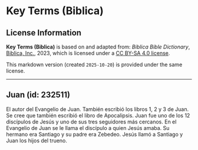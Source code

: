 # Key Terms (Biblica)

## License Information

**Key Terms (Biblica)** is based on and adapted from: _Biblica Bible Dictionary_, [Biblica, Inc.](https://www.biblica.com/), 2023, which is licensed under a [CC BY-SA 4.0 license](https://creativecommons.org/licenses/by-sa/4.0/legalcode.en).

This markdown version (created `2025-10-20`) is provided under the same license.



--------------------------------

## Juan (id: 232511)

El autor del Evangelio de Juan. También escribió los libros 1, 2 y 3 de Juan. Se cree que también escribió el libro de Apocalipsis. Juan fue uno de los 12 discípulos de Jesús y uno de sus tres seguidores más cercanos. En el Evangelio de Juan se le llama el discípulo a quien Jesús amaba. Su hermano era Santiago y su padre era Zebedeo. Jesús llamó a Santiago y Juan los hijos del trueno.


